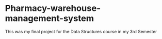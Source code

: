 # Pharmacy-warehouse-management-system
This was my final project for the Data Structures course in my 3rd Semester
